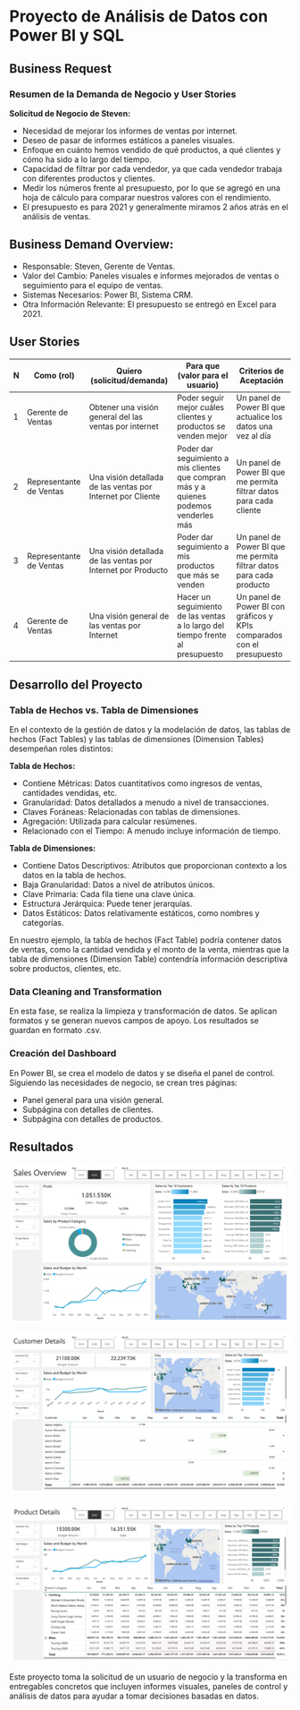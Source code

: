 # Proyecto de Análisis de Datos con Power BI y SQL

## Business Request

### Resumen de la Demanda de Negocio y User Stories

**Solicitud de Negocio de Steven:**
- Necesidad de mejorar los informes de ventas por internet.
- Deseo de pasar de informes estáticos a paneles visuales.
- Enfoque en cuánto hemos vendido de qué productos, a qué clientes y cómo ha sido a lo largo del tiempo.
- Capacidad de filtrar por cada vendedor, ya que cada vendedor trabaja con diferentes productos y clientes.
- Medir los números frente al presupuesto, por lo que se agregó en una hoja de cálculo para comparar nuestros valores con el rendimiento.
- El presupuesto es para 2021 y generalmente miramos 2 años atrás en el análisis de ventas.

## Business Demand Overview:

- Responsable: Steven, Gerente de Ventas.
- Valor del Cambio: Paneles visuales e informes mejorados de ventas o seguimiento para el equipo de ventas.
- Sistemas Necesarios: Power BI, Sistema CRM.
- Otra Información Relevante: El presupuesto se entregó en Excel para 2021.

## User Stories

| N   | Como (rol)          | Quiero (solicitud/demanda) | Para que (valor para el usuario) | Criterios de Aceptación |
| --- | ------------------- | ------------------------- | ------------------------------- | ------------------------ |
| 1   | Gerente de Ventas   | Obtener una visión general del las ventas por internet | Poder seguir mejor cuáles clientes y productos se venden mejor | Un panel de Power BI que actualice los datos una vez al día |
| 2   | Representante de Ventas | Una visión detallada de las ventas por Internet por Cliente | Poder dar seguimiento a mis clientes que compran más y a quienes podemos venderles más | Un panel de Power BI que me permita filtrar datos para cada cliente |
| 3   | Representante de Ventas | Una visión detallada de las ventas por Internet por Producto | Poder dar seguimiento a mis productos que más se venden | Un panel de Power BI que me permita filtrar datos para cada producto |
| 4   | Gerente de Ventas | Una visión general de las ventas por Internet | Hacer un seguimiento de las ventas a lo largo del tiempo frente al presupuesto | Un panel de Power BI con gráficos y KPIs comparados con el presupuesto |

## Desarrollo del Proyecto

### Tabla de Hechos vs. Tabla de Dimensiones

En el contexto de la gestión de datos y la modelación de datos, las tablas de hechos (Fact Tables) y las tablas de dimensiones (Dimension Tables) desempeñan roles distintos:

**Tabla de Hechos:**
- Contiene Métricas: Datos cuantitativos como ingresos de ventas, cantidades vendidas, etc.
- Granularidad: Datos detallados a menudo a nivel de transacciones.
- Claves Foráneas: Relacionadas con tablas de dimensiones.
- Agregación: Utilizada para calcular resúmenes.
- Relacionado con el Tiempo: A menudo incluye información de tiempo.

**Tabla de Dimensiones:**
- Contiene Datos Descriptivos: Atributos que proporcionan contexto a los datos en la tabla de hechos.
- Baja Granularidad: Datos a nivel de atributos únicos.
- Clave Primaria: Cada fila tiene una clave única.
- Estructura Jerárquica: Puede tener jerarquías.
- Datos Estáticos: Datos relativamente estáticos, como nombres y categorías.

En nuestro ejemplo, la tabla de hechos (Fact Table) podría contener datos de ventas, como la cantidad vendida y el monto de la venta, mientras que la tabla de dimensiones (Dimension Table) contendría información descriptiva sobre productos, clientes, etc.

### Data Cleaning and Transformation

En esta fase, se realiza la limpieza y transformación de datos. Se aplican formatos y se generan nuevos campos de apoyo. Los resultados se guardan en formato .csv.

### Creación del Dashboard

En Power BI, se crea el modelo de datos y se diseña el panel de control. Siguiendo las necesidades de negocio, se crean tres páginas:
- Panel general para una visión general.
- Subpágina con detalles de clientes.
- Subpágina con detalles de productos.

## Resultados

![Overview](/images/project002-analyst-001.png)

![Customer](/images/project002-analyst-002.png)

![Product](/images/project002-analyst-003.png)

Este proyecto toma la solicitud de un usuario de negocio y la transforma en entregables concretos que incluyen informes visuales, paneles de control y análisis de datos para ayudar a tomar decisiones basadas en datos.